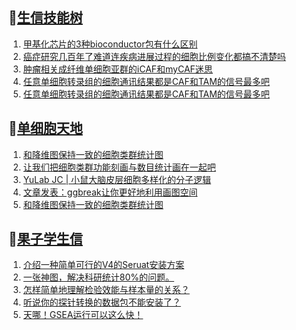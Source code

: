 ## 📝[生信技能树](https://github.com/ixxmu/mp_duty/issues?q=label%3A%E7%94%9F%E4%BF%A1%E6%8A%80%E8%83%BD%E6%A0%91+is%3Aclosed)
<!-- 1issueTable -->

1. [甲基化芯片的3种bioconductor包有什么区别](https://github.com/ixxmu/mp_duty/issues/4177) 
2. [癌症研究几百年了难道连疾病进展过程的细胞比例变化都搞不清楚吗](https://github.com/ixxmu/mp_duty/issues/4176) 
3. [肿瘤相关成纤维单细胞亚群的iCAF和myCAF迷思](https://github.com/ixxmu/mp_duty/issues/4169) 
4. [任意单细胞转录组的细胞通讯结果都是CAF和TAM的信号最多吧](https://github.com/ixxmu/mp_duty/issues/4165) 
5. [任意单细胞转录组的细胞通讯结果都是CAF和TAM的信号最多吧](https://github.com/ixxmu/mp_duty/issues/4158) 
<!-- 1issueTable -->
## 📝[单细胞天地](https://github.com/ixxmu/mp_duty/issues?q=label%3A%E5%8D%95%E7%BB%86%E8%83%9E%E5%A4%A9%E5%9C%B0+is%3Aclosed)
<!-- 2issueTable -->

1. [和降维图保持一致的细胞类群统计图](https://github.com/ixxmu/mp_duty/issues/4173) 
2. [让我们把细胞类群功能刻画与数目统计画在一起吧](https://github.com/ixxmu/mp_duty/issues/4172) 
3. [YuLab JC | 小鼠大脑皮层细胞多样化的分子逻辑](https://github.com/ixxmu/mp_duty/issues/4164) 
4. [文章发表：ggbreak让你更好地利用画图空间](https://github.com/ixxmu/mp_duty/issues/4149) 
5. [和降维图保持一致的细胞类群统计图](https://github.com/ixxmu/mp_duty/issues/4105) 
<!-- 2issueTable -->

## 📝[果子学生信](https://github.com/ixxmu/mp_duty/issues?q=label%3A%E6%9E%9C%E5%AD%90%E5%AD%A6%E7%94%9F%E4%BF%A1+is%3Aclosed)
<!-- 3issueTable -->

1. [介绍一种简单可行的V4的Seruat安装方案](https://github.com/ixxmu/mp_duty/issues/4134) 
2. [一张神图，解决科研统计80%的问题。](https://github.com/ixxmu/mp_duty/issues/4125) 
3. [怎样简单地理解检验效能与样本量的关系？](https://github.com/ixxmu/mp_duty/issues/4124) 
4. [听说你的探针转换的数据包不能安装了？](https://github.com/ixxmu/mp_duty/issues/4122) 
5. [天哪！GSEA运行可以这么快！](https://github.com/ixxmu/mp_duty/issues/3953) 
<!-- 3issueTable -->
